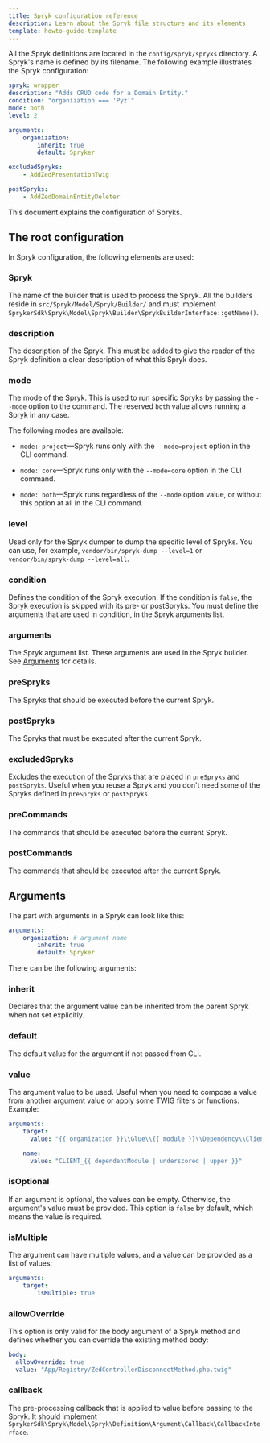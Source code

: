 ```yaml
---
title: Spryk configuration reference
description: Learn about the Spryk file structure and its elements
template: howto-guide-template
---
```


All the Spryk definitions are located in the `config/spryk/spryks` directory. A Spryk's name is defined by its filename.
The following example illustrates the Spryk configuration:

```yaml
spryk: wrapper
description: "Adds CRUD code for a Domain Entity."
condition: "organization === 'Pyz'"
mode: both
level: 2

arguments:
    organization:
        inherit: true
        default: Spryker

excludedSpryks:
    - AddZedPresentationTwig

postSpryks:
    - AddZedDomainEntityDeleter
```

This document explains the configuration of Spryks.

## The root configuration

In Spryk configuration, the following elements are used:

### Spryk
The name of the builder that is used to process the Spryk. All the builders reside in `src/Spryk/Model/Spryk/Builder/`
and must implement `SprykerSdk\Spryk\Model\Spryk\Builder\SprykBuilderInterface::getName()`.

### description
The description of the Spryk. This must be added to give the reader of the Spryk definition a clear description of what this Spryk does.

### mode
The mode of the Spryk. This is used to run specific Spryks by passing the `--mode` option to the command. The reserved `both` value allows running a Spryk in any case.

The following modes are available:

- `mode: project`—Spryk runs only with the `--mode=project` option in the CLI command.

- `mode: core`—Spryk runs only with the `--mode=core` option in the CLI command.

- `mode: both`—Spryk runs regardless of the `--mode` option value, or without this option at all in the CLI command.

### level
Used only for the Spryk dumper to dump the specific level of Spryks. You can use, for example,
`vendor/bin/spryk-dump --level=1` or `vendor/bin/spryk-dump --level=all`.

### condition
Defines the condition of the Spryk execution. If the condition is `false`, the Spryk execution is skipped with its pre- or postSpryks. You must define the arguments that are used in condition, in the Spryk arguments list.

### arguments
The Spryk argument list. These arguments are used in the Spryk builder. See [Arguments](#arguments) for details.

### preSpryks
The Spryks that should be executed before the current Spryk.

### postSpryks
The Spryks that must be executed after the current Spryk.

### excludedSpryks
Excludes the execution of the Spryks that are placed in `preSpryks` and `postSpryks`. Useful when you reuse a Spryk and you don't need some of the Spryks defined in `preSpryks` or `postSpryks`.

### preCommands
The commands that should be executed before the current Spryk.

### postCommands
The commands that should be executed after the current Spryk.

## Arguments

The part with arguments in a Spryk can look like this:

```yaml
arguments:
    organization: # argument name
        inherit: true
        default: Spryker
```

There can be the following arguments:

### inherit
Declares that the argument value can be inherited from the parent Spryk when not set explicitly.

### default
The default value for the argument if not passed from CLI.

### value
The argument value to be used. Useful when you need to compose a value from another argument value or apply some TWIG filters or functions.
Example:

```yaml
arguments:
    target:
      value: "{{ organization }}\\Glue\\{{ module }}\\Dependency\\Client\\{{ module }}To{{ dependentModule }}ClientBridge"

    name:
      value: "CLIENT_{{ dependentModule | underscored | upper }}"
```

### isOptional
If an argument is optional, the values can be empty. Otherwise, the argument's value must be provided. This option is `false` by default, which means the value is required.

### isMultiple
The argument can have multiple values, and a value can be provided as a list of values:

```yaml
arguments:
    target:
        isMultiple: true
```

### allowOverride
This option is only valid for the body argument of a Spryk method and defines whether you can override the existing method body:

```yaml
body:
  allowOverride: true
  value: "App/Registry/ZedControllerDisconnectMethod.php.twig"
```

### callback
The pre-processing callback that is applied to value before passing to the Spryk. It should implement `SprykerSdk\Spryk\Model\Spryk\Definition\Argument\Callback\CallbackInterface`.
